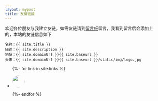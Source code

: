 ```yaml
---
layout: mypost
title: 友情链接
---
```


欢迎各位朋友与我建立友链，如需友链请到[留言板](chat.html)留言，我看到留言后会添加上的，本站的友链信息如下

```
名称：{{ site.title }}
描述：{{ site.description }}
地址：{{ site.domainUrl }}{{ site.baseurl }}
头像：{{ site.domainUrl }}{{ site.baseurl }}/static/img/logo.jpg
```
<ul>
  {%- for link in site.links %}
  <li>
    <p><a  href="{{ link.url }}" title="{{ link.desc }}" target="_blank" ><img style="width: 40px;height: 40px;border-radius: 50%" src="{{ link.headurl }}" /></a></p>
  </li>
  {%- endfor %}
</ul>
